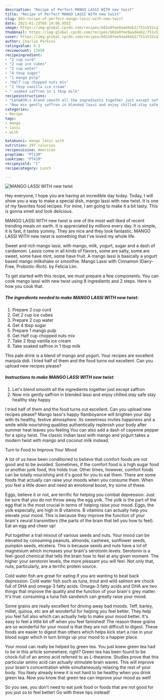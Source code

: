 ```yaml
---
description: "Recipe of Perfect MANGO LASSI WITH new twist"
title: "Recipe of Perfect MANGO LASSI WITH new twist"
slug: 843-recipe-of-perfect-mango-lassi-with-new-twist
date: 2021-01-23T05:19:08.955Z
image: https://img-global.cpcdn.com/recipes/b02a9fee9aad4eb2/751x532cq70/mango-lassi-with-new-twist-recipe-main-photo.jpg
thumbnail: https://img-global.cpcdn.com/recipes/b02a9fee9aad4eb2/751x532cq70/mango-lassi-with-new-twist-recipe-main-photo.jpg
cover: https://img-global.cpcdn.com/recipes/b02a9fee9aad4eb2/751x532cq70/mango-lassi-with-new-twist-recipe-main-photo.jpg
author: Charlie Perkins
ratingvalue: 4.1
reviewcount: 12650
recipeingredient:
- "2 cup curd"
- "2 cup ice cubes"
- "2 cup water"
- "4 tbsp sugar"
- "1 mango pulp"
- "Half cup chopped nuts mix"
- "2 tbsp vanilla ice cream"
- " soaked saffron in 1 tbsp milk"
recipeinstructions:
- "Let&#39;s blend smooth all the ingredients together just except saffron"
- "Now mix gently saffron in blended lassi and enjoy chilled.stay safe stay healthy stay happy"
categories:
- Recipe
tags:
- mango
- lassi
- with

katakunci: mango lassi with 
nutrition: 297 calories
recipecuisine: American
preptime: "PT13M"
cooktime: "PT41M"
recipeyield: "1"
recipecategory: Lunch

---
```



![MANGO LASSI WITH new twist](https://img-global.cpcdn.com/recipes/b02a9fee9aad4eb2/751x532cq70/mango-lassi-with-new-twist-recipe-main-photo.jpg)

Hey everyone, I hope you are having an incredible day today. Today, I will show you a way to make a special dish, mango lassi with new twist. It is one of my favorites food recipes. For mine, I am going to make it a bit tasty. This is gonna smell and look delicious.

MANGO LASSI WITH new twist is one of the most well liked of recent trending meals on earth. It is appreciated by millions every day. It is simple, it is fast, it tastes yummy. They are nice and they look fantastic. MANGO LASSI WITH new twist is something that I've loved my whole life.

Sweet and rich mango lassi, with mango, milk, yogurt, sugar and a dash of cardamom. Lassis come in all kinds of flavors, some are salty, some are sweet, some have mint, some have fruit. A mango lassi is basically a yogurt based mango milkshake or smoothie. Mango Lassi with Cinnamon (Dairy-Free, Probiotic-Rich). by Felicia Lim.


To get started with this recipe, we must prepare a few components. You can cook mango lassi with new twist using 8 ingredients and 2 steps. Here is how you cook that.

<!--inarticleads1-->

##### The ingredients needed to make MANGO LASSI WITH new twist:

1. Prepare 2 cup curd
1. Get 2 cup ice cubes
1. Prepare 2 cup water
1. Get 4 tbsp sugar
1. Prepare 1 mango pulp
1. Get Half cup chopped nuts mix
1. Take 2 tbsp vanilla ice cream
1. Take  soaked saffron in 1 tbsp milk


This pale drink is a blend of mango and yogurt. Your recipes are excellent manjula didi. I tried half of them and the food turns out excellent. Can you upload new recipes please? 

<!--inarticleads2-->

##### Instructions to make MANGO LASSI WITH new twist:

1. Let&#39;s blend smooth all the ingredients together just except saffron
1. Now mix gently saffron in blended lassi and enjoy chilled.stay safe stay healthy stay happy


I tried half of them and the food turns out excellent. Can you upload new recipes please? Mango lassi&#39;s happy flamboyance will brighten your day with its healthy, festive atmosphere. Its sweetness invites happiness and a smile while nourishing qualities authentically replenish your body after summer heat leaves you feeling You can also add a dash of cayenne pepper for a spicy twist. The classic Indian lassi with mango and yogurt takes a modern twist with mango and coconut milk instead. 

Turn to Food to Improve Your Mood


A lot of us have been conditioned to believe that comfort foods are not good and to be avoided. Sometimes, if the comfort food is a high sugar food or another junk food, this holds true. Other times, however, comfort foods can be totally nourishing and it's good for you to eat them. There are some foods that actually can raise your moods when you consume them. When you feel a little down and need an emotional boost, try some of these.

Eggs, believe it or not, are terrific for helping you combat depression. Just be sure that you do not throw away the egg yolk. The yolk is the part of the egg that is the most crucial in terms of helping raise your mood. Eggs, the yolk especially, are high in B vitamins. B vitamins can actually help you elevate your mood. This is because they improve the function of your brain's neural transmitters (the parts of the brain that tell you how to feel). Eat an egg and cheer up!

Put together a trail mixout of various seeds and nuts. Your mood can be elevated by consuming peanuts, almonds, cashews, sunflower seeds, pumpkin seeds, etcetera. This is because seeds and nuts have a lot of magnesium which increases your brain's serotonin levels. Serotonin is a feel-good chemical that tells the brain how to feel at any given moment. The higher your serotonin levels, the more pleasant you will feel. Not only that, nuts, particularly, are a terrific protein source.

Cold water fish are great for eating if you are wanting to beat back depression. Cold water fish such as tuna, trout and wild salmon are chock full of DHA and omega-3 fatty acids. Omega-3 fatty acids and DHA are two things that improve the quality and the function of your brain's grey matter. It's true: consuming a tuna fish sandwich can greatly raise your mood. 

Some grains are really excellent for driving away bad moods. Teff, barley, millet, quinoa, etc are all wonderful for helping you feel better. They help you feel full also which can actually help to make your mood better. It's easy to feel a little bit off when you feel famished! The reason these grains are so wonderful for your mood is that they are not difficult to digest. These foods are easier to digest than others which helps kick start a rise in your blood sugar which in turn brings up your mood to a happier place.

Your mood can really be helped by green tea. You just knew green tea had to be in this article somewhere, right? Green tea has been found to be chock-full of an amino acid referred to as L-theanine. Studies prove that this particular amino acid can actually stimulate brain waves. This will improve your brain's concentration while simultaneously relaxing the rest of your body. You likely already knew it is not hard to be healthy when you drink green tea. Now you know that green tea can improve your mood as well!

So you see, you don't need to eat junk food or foods that are not good for you just so to feel better! Go  with  these tips  instead!

